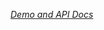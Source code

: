 
<!---

This README is automatically generated from the comments in these files:


Edit those files, and our readme bot will duplicate them over here!
Edit this file, and the bot will squash your changes :)

-->

_[Demo and API Docs](https://elements.polymer-project.org/elements/polymer-starter-kit)_

